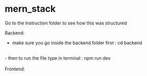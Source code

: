 ﻿# mern_stack
Go to the Instruction folder to see how this was structured

Backend:
<br>
- make sure you go inside the backend folder first : cd backend
<br>
 - then to run the file type in terminal : npm run dev
<br>
<br>
Frontend:



